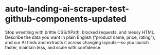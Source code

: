 # auto-landing-ai-scraper-test-github-components-updated
Stop wrestling with brittle CSS/XPath, blocked requests, and messy HTML. Describe the data you want in plain English (“product name, price, rating”), and our AI finds and extracts it across changing layouts—so you launch faster, maintain less, and scale with confidence.

